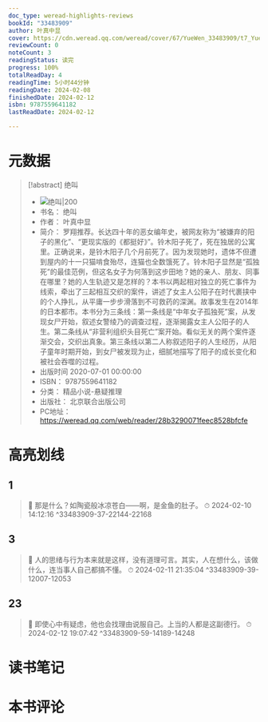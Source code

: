 ```yaml
---
doc_type: weread-highlights-reviews
bookId: "33483909"
author: 叶真中显
cover: https://cdn.weread.qq.com/weread/cover/67/YueWen_33483909/t7_YueWen_33483909.jpg
reviewCount: 0
noteCount: 3
readingStatus: 读完
progress: 100%
totalReadDay: 4
readingTime: 5小时44分钟
readingDate: 2024-02-08
finishedDate: 2024-02-12
isbn: 9787559641182
lastReadDate: 2024-02-12

---
```

# 元数据
> [!abstract] 绝叫
> - ![ 绝叫|200](https://cdn.weread.qq.com/weread/cover/67/YueWen_33483909/t7_YueWen_33483909.jpg)
> - 书名： 绝叫
> - 作者： 叶真中显
> - 简介： 罗翔推荐。长达四十年的恶女编年史，被网友称为“被嫌弃的阳子的黑化”、“更现实版的《都挺好》”。铃木阳子死了，死在独居的公寓里。正确说来，是铃木阳子几个月前死了。因为发现她时，遗体不但遭到屋内的十一只猫啃食殆尽，连猫也全数饿死了。铃木阳子显然是“孤独死”的最佳范例，但这名女子为何落到这步田地？她的亲人、朋友、同事在哪里？她的人生轨迹又是怎样的？本书以两起相对独立的死亡事件为线索，牵出了三起相互交织的案件，讲述了女主人公阳子在时代裹挟中的个人挣扎，从平庸一步步滑落到不可救药的深渊。故事发生在2014年的日本都市。本书分为三条线：第一条线是“中年女子孤独死”案，从发现女尸开始，叙述女警绫乃的调查过程，逐渐揭露女主人公阳子的人生。第二条线从“非营利组织头目死亡”案开始。看似无关的两个案件逐渐交会，交织出真象。第三条线以第二人称叙述阳子的人生经历，从阳子童年时期开始，到女尸被发现为止，细腻地描写了阳子的成长变化和被社会吞噬的过程。
> - 出版时间 2020-07-01 00:00:00
> - ISBN： 9787559641182
> - 分类： 精品小说-悬疑推理
> - 出版社： 北京联合出版公司
> - PC地址：https://weread.qq.com/web/reader/28b3290071feec8528bfcfe

# 高亮划线

## 1

> 📌 那是什么？如陶瓷般冰凉苍白——啊，是金鱼的肚子。 
> ⏱ 2024-02-10 14:12:16 ^33483909-37-22144-22168

## 3

> 📌 人的思绪与行为本来就是这样，没有道理可言。其实，人在想什么，该做什么，连当事人自己都搞不懂。 
> ⏱ 2024-02-11 21:35:04 ^33483909-39-12007-12053

## 23

> 📌 即使心中有疑虑，他也会找理由说服自己。上当的人都是这副德行。 
> ⏱ 2024-02-12 19:07:42 ^33483909-59-14189-14248

# 读书笔记

# 本书评论
